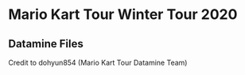 # Mario Kart Tour Winter Tour 2020
## Datamine Files
Credit to dohyun854 (Mario Kart Tour Datamine Team)
